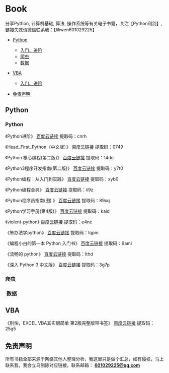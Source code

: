# Book
分享Python, 计算机基础, 算法, 操作系统等有关电子书籍，关注【Python利剑】,链接失效请微信联系我：【liliwen601029225】

- [ Python](#python)
  - [入门、进阶](#pythonbooks)
  - [爬虫](#pythonscraping)
  - [数据](#pythondata)


- [ VBA](#VBA)
  - [入门、进阶](#vba)


- [ 免责声明](#mzsm)

## <span id="python"> Python</span>

### <span id="pythonbooks"> Python</span>

《Python进阶》  <a href="https://pan.baidu.com/s/1Qmx4FchGNLXH-6_bwnj8Wg">百度云链接</a>  提取码：cnrh

《Head_First_Python（中文版）》  <a href="https://pan.baidu.com/s/1R3kyLgTJhi7ky7-r4wNgyQ">百度云链接</a>  提取码：0749

《Python 核心编程(第二版)》 <a href="https://pan.baidu.com/s/1ck_W1CT4R5OLbE-Nmzp3gg">百度云链接</a>  提取码：14dn

《Python3程序开发指南(第二版)》  <a href="https://pan.baidu.com/s/1kupO70pH1Jsdi2o_GF5WHg">百度云链接</a>  提取码：y7t0

《Python编程：从入门到实践》  <a href="https://pan.baidu.com/s/1K9RgYsESIWWoQgYN_hzeew">百度云链接</a>  提取码：xyb0

《Python编程金典》  <a href="https://pan.baidu.com/s/18XWj-43TEjP7rP19xb1EFA">百度云链接</a>  提取码：ii9z

《Python程序员指南(图) 》 <a href="https://pan.baidu.com/s/1-6DELZn8WZt34cxuzdrclQ">百度云链接</a>  提取码：89xq

《Python学习手册(第4版)》  <a href="https://pan.baidu.com/s/10xjUQgioo2PBzvszG-43Nw">百度云链接</a>  提取码：kald

《violent-python》 <a href="https://pan.baidu.com/s/1S3cEQN7vq5gA2RA7BnEHgA">百度云链接</a>  提取码：e4nc

《笨办法学python》  <a href="https://pan.baidu.com/s/19dE44HBRHV6l7QoxvqkVYw">百度云链接</a>  提取码：lqpm

《编程小白的第一本 Python 入门书》   <a href="https://pan.baidu.com/s/1GM24Nhf4gKnqZM-kIbGRdA">百度云链接</a>  提取码：9ami

《流畅的 python》  <a href="https://pan.baidu.com/s/18_vweS4pCZX-DcxZEsHVgw">百度云链接</a>  提取码：lthd

《深入 Python 3 中文版》  <a href="https://pan.baidu.com/s/1MBQotDmvAjTaX5bv-ajMxQ">百度云链接</a>  提取码：3g7p


### <span id="pythonscraping"> 爬虫</span>


### <span id="pythondata"> 数据</span>


## <span id="VBA"> VBA</span>

《别怕，EXCEL VBA其实很简单  第2版完整版带书签》 <a href="https://pan.baidu.com/s/1K92OBgxlKyXPaO166dhTRw">百度云链接</a>  提取码：25g5

## <span id="mzsm"> 免责声明</span>




所有书籍全部来源于网络其他人整理分析，我这里只是做个汇总，如有侵权，马上联系我，我会立马删除对应链接。联系邮箱： **601029225@qq.com**